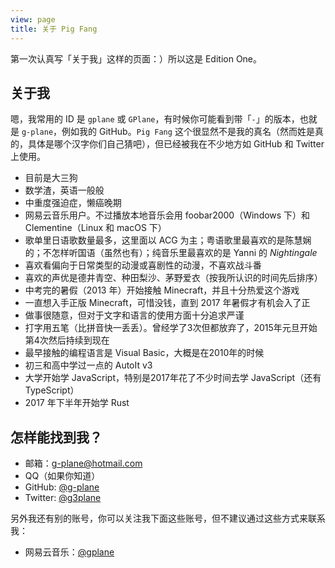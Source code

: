 ```yaml
---
view: page
title: 关于 Pig Fang
---
```


第一次认真写「关于我」这样的页面：）所以这是 Edition One。

## 关于我

嗯，我常用的 ID 是 `gplane` 或 `GPlane`，有时候你可能看到带「`-`」的版本，也就是 `g-plane`，例如我的 GitHub。`Pig Fang` 这个很显然不是我的真名（然而姓是真的，具体是哪个汉字你们自己猜吧），但已经被我在不少地方如 GitHub 和 Twitter 上使用。

- 目前是大三狗
- 数学渣，英语一般般
- 中重度强迫症，懒癌晚期
- 网易云音乐用户。不过播放本地音乐会用 foobar2000（Windows 下）和 Clementine（Linux 和 macOS 下）
- 歌单里日语歌数量最多，这里面以 ACG 为主；粤语歌里最喜欢的是陈慧娴的；不怎样听国语（虽然也有）；纯音乐里最喜欢的是 Yanni 的 *Nightingale*
- 喜欢看偏向于日常类型的动漫或喜剧性的动漫，不喜欢战斗番
- 喜欢的声优是德井青空、种田梨沙、茅野爱衣（按我所认识的时间先后排序）
- 中考完的暑假（2013 年）开始接触 Minecraft，并且十分热爱这个游戏
- 一直想入手正版 Minecraft，可惜没钱，直到 2017 年暑假才有机会入了正
- 做事很随意，但对于文字和语言的使用方面十分追求严谨
- 打字用五笔（比拼音快一丢丢）。曾经学了3次但都放弃了，2015年元旦开始第4次然后持续到现在
- 最早接触的编程语言是 Visual Basic，大概是在2010年的时候
- 初三和高中学过一点的 AutoIt v3
- 大学开始学 JavaScript，特别是2017年花了不少时间去学 JavaScript（还有 TypeScript）
- 2017 年下半年开始学 Rust

## 怎样能找到我？

- 邮箱：[g-plane@hotmail.com](mailto:g-plane@hotmail.com)
- QQ（如果你知道）
- GitHub: [@g-plane](https://github.com/g-plane)
- Twitter: [@g3plane](https://twitter.com/g3plane)

另外我还有别的账号，你可以关注我下面这些账号，但不建议通过这些方式来联系我：

- 网易云音乐：[@gplane](http://music.163.com/#/user/home?id=62126971)

<ClientOnly>
  <vue-disqus class="mt-30" :shortname="$themeConfig.disqus" />
</ClientOnly>

<script>
export default {
  components: {
    VueDisqus: () => import(/* webpackChunkName = "vue-disqus" */ 'vue-disqus/dist/vue-disqus.vue')
  }
}
</script>
